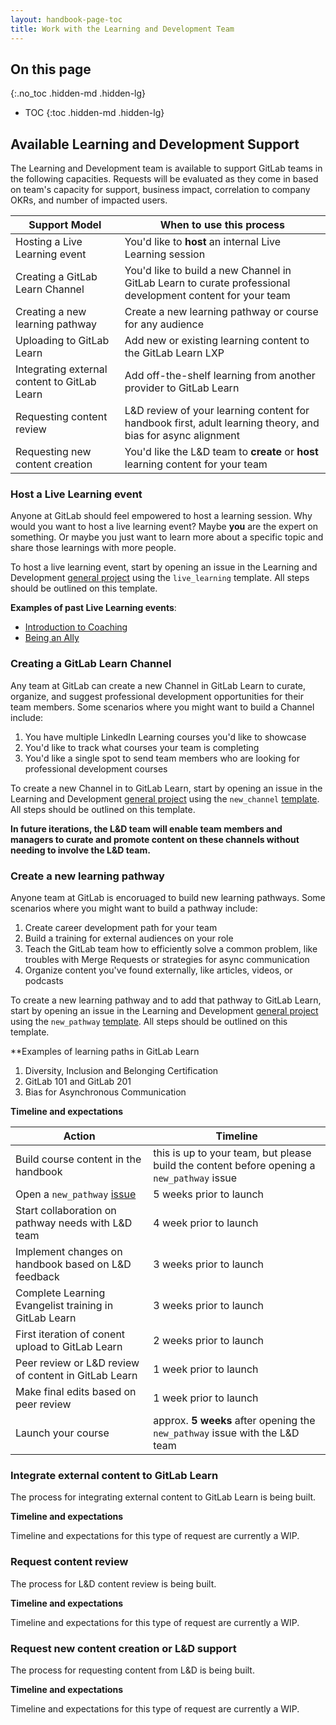 ```yaml
---
layout: handbook-page-toc
title: Work with the Learning and Development Team
---
```


## On this page
{:.no_toc .hidden-md .hidden-lg}

- TOC
{:toc .hidden-md .hidden-lg}


## Available Learning and Development Support

The Learning and Development team is available to support GitLab teams in the following capacities. Requests will be evaluated as they come in based on team's capacity for support, business impact, correlation to company OKRs, and number of impacted users.

| Support Model | When to use this process |
| ----- | ----- |
| Hosting a Live Learning event | You'd like to **host** an internal Live Learning session |
| Creating a GitLab Learn Channel | You'd like to build a new Channel in GitLab Learn to curate professional development content for your team |
| Creating a new learning pathway | Create a new learning pathway or course for any audience |
| Uploading to GitLab Learn | Add new or existing learning content to the GitLab Learn LXP |
| Integrating external content to GitLab Learn | Add off-the-shelf learning from another provider to GitLab Learn |
| Requesting content review | L&D review of your learning content for handbook first, adult learning theory, and bias for async alignment |
| Requesting new content creation | You'd like the L&D team to **create** or **host** learning content for your team |


### Host a Live Learning event

Anyone at GitLab should feel empowered to host a learning session. Why would you want to host a live learning event? Maybe **you** are the expert on something. Or maybe you just want to learn more about a specific topic and share those learnings with more people. 

To host a live learning event, start by opening an issue in the Learning and Development [general project](https://gitlab.com/gitlab-com/people-group/learning-development/general/-/issues) using the `live_learning` template. All steps should be outlined on this template.  

**Examples of past Live Learning events**: 
- [Introduction to Coaching](/handbook/leadership/coaching/#introduction-to-coaching-1)
- [Being an Ally](/company/culture/inclusion/being-an-ally/#ally-training)

### Creating a GitLab Learn Channel

Any team at GitLab can create a new Channel in GitLab Learn to curate, organize, and suggest professional development opportunities for their team members.  Some scenarios where you might want to build a Channel include:

1. You have multiple LinkedIn Learning courses you'd like to showcase
1. You'd like to track what courses your team is completing
1. You'd like a single spot to send team members who are looking for professional development courses

To create a new Channel in to GitLab Learn, start by opening an issue in the Learning and Development [general project](https://gitlab.com/gitlab-com/people-group/learning-development/general/-/issues) using the `new_channel` [template](https://gitlab.com/gitlab-com/people-group/learning-development/general/-/issues/new#). All steps should be outlined on this template.  

**In future iterations, the L&D team will enable team members and managers to curate and promote content on these channels without needing to involve the L&D team.**

### Create a new learning pathway

Anyone team at GitLab is encoruaged to build new learning pathways. Some scenarios where you might want to build a pathway include:

1. Create career development path for your team
1. Build a training for external audiences on your role
1. Teach the GitLab team how to efficiently solve a common problem, like troubles with Merge Requests or strategies for async communication
1. Organize content you've found externally, like articles, videos, or podcasts

To create a new learning pathway and to add that pathway to GitLab Learn, start by opening an issue in the Learning and Development [general project](https://gitlab.com/gitlab-com/people-group/learning-development/general/-/issues) using the `new_pathway` [template](https://gitlab.com/gitlab-com/people-group/learning-development/general/-/issues/new#). All steps should be outlined on this template.  

**Examples of learning paths in GitLab Learn

1. Diversity, Inclusion and Belonging Certification
1. GitLab 101 and GitLab 201
1. Bias for Asynchronous Communication

**Timeline and expectations**

|Action | Timeline |
| ----- | ----- |
| Build course content in the handbook | this is up to your team, but please build the content before opening a `new_pathway` issue |
| Open a `new_pathway` [issue](https://gitlab.com/gitlab-com/people-group/learning-development/general/-/issues/new#) | 5 weeks prior to launch |
| Start collaboration on pathway needs with L&D team | 4 week prior to launch |
| Implement changes on handbook based on L&D feedback | 3 weeks prior to launch |
| Complete Learning Evangelist training in GitLab Learn | 3 weeks prior to launch |
| First iteration of conent upload to GitLab Learn | 2 weeks prior to launch |
| Peer review or L&D review of content in GitLab Learn | 1 week prior to launch |
| Make final edits based on peer review | 1 week prior to launch |
| Launch your course | approx. **5 weeks** after opening the `new_pathway` issue with the L&D team |


### Integrate external content to GitLab Learn

The process for integrating external content to GitLab Learn is being built.

**Timeline and expectations**

Timeline and expectations for this type of request are currently a WIP.


### Request content review

The process for L&D content review is being built.

**Timeline and expectations**

Timeline and expectations for this type of request are currently a WIP.



### Request new content creation or L&D support

The process for requesting content from L&D is being built.

**Timeline and expectations**

Timeline and expectations for this type of request are currently a WIP.


